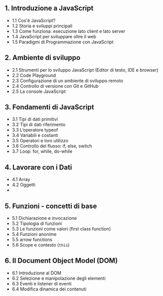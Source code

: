 ## 1. **Introduzione a JavaScript**
   - 1.1 Cos'è JavaScript?
   - 1.2 Storia e sviluppi principali
   - 1.3 Come funziona: esecuzione lato client e lato server
   - 1.4 JavaScript per sviluppare oltre il web
   - 1.5 Paradigmi di Programmazione con JavaScript

## 2. **Ambiente di sviluppo**
   - 2.1 Strumenti per lo sviluppo JavaScript (Editor di testo, IDE e browser)
   - 2.2 Code Playground
   - 2.3 Configurazione di un ambiente di sviluppo remoto
   - 2.4 Controllo di versione con Git e GitHub
   - 2.5 La console JavaScript

## 3. **Fondamenti di JavaScript**
   - 3.1 Tipi di dati primitivi
   - 3.2 Tipi di dati riferimento
   - 3.3 L’operatore typeof
   - 3.4 Variabili e costanti
   - 3.5 Operatori e loro utilizzo
   - 3.6 Controllo del flusso: if, else, switch
   - 3.7 Loop: for, while, do-while

## 4. **Lavorare con i Dati**
   - 4.1 Array
   - 4.2 Oggetti
   - 

## 5. **Funzioni - concetti di base**
   - 5.1 Dichiarazione e invocazione
   - 5.2 Tipologia di funzioni
   - 5.3 Le funzioni come valori (first class function)
   - 5.4 Funzioni anonime
   - 5.5 arrow functions
   - 5.6 Scope e contesto (`this`)

## 6. **Il Document Object Model (DOM)**
   - 6.1 Introduzione al DOM
   - 6.2 Selezione e manipolazione degli elementi
   - 6.3 Eventi e listener di eventi
   - 6.4 Modifica dinamica dei contenuti

